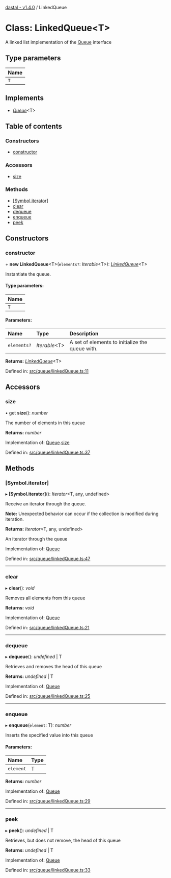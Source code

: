 [dastal - v1.4.0](../README.md) / LinkedQueue

# Class: LinkedQueue<T\>

A linked list implementation of the [Queue](../interfaces/queue.md) interface

## Type parameters

| Name |
| :------ |
| `T` |

## Implements

* [*Queue*](../interfaces/queue.md)<T\>

## Table of contents

### Constructors

- [constructor](linkedqueue.md#constructor)

### Accessors

- [size](linkedqueue.md#size)

### Methods

- [[Symbol.iterator]](linkedqueue.md#[symbol.iterator])
- [clear](linkedqueue.md#clear)
- [dequeue](linkedqueue.md#dequeue)
- [enqueue](linkedqueue.md#enqueue)
- [peek](linkedqueue.md#peek)

## Constructors

### constructor

\+ **new LinkedQueue**<T\>(`elements?`: *Iterable*<T\>): [*LinkedQueue*](linkedqueue.md)<T\>

Instantiate the queue.

#### Type parameters:

| Name |
| :------ |
| `T` |

#### Parameters:

| Name | Type | Description |
| :------ | :------ | :------ |
| `elements?` | *Iterable*<T\> | A set of elements to initialize the queue with. |

**Returns:** [*LinkedQueue*](linkedqueue.md)<T\>

Defined in: [src/queue/linkedQueue.ts:11](https://github.com/havelessbemore/dastal/blob/ae4a0f6/src/queue/linkedQueue.ts#L11)

## Accessors

### size

• get **size**(): *number*

The number of elements in this queue

**Returns:** *number*

Implementation of: [Queue](../interfaces/queue.md).[size](../interfaces/queue.md#size)

Defined in: [src/queue/linkedQueue.ts:37](https://github.com/havelessbemore/dastal/blob/ae4a0f6/src/queue/linkedQueue.ts#L37)

## Methods

### [Symbol.iterator]

▸ **[Symbol.iterator]**(): *Iterator*<T, any, undefined\>

Receive an iterator through the queue.

**Note:** Unexpected behavior can occur if the collection is modified during iteration.

**Returns:** *Iterator*<T, any, undefined\>

An iterator through the queue

Implementation of: [Queue](../interfaces/queue.md)

Defined in: [src/queue/linkedQueue.ts:47](https://github.com/havelessbemore/dastal/blob/ae4a0f6/src/queue/linkedQueue.ts#L47)

___

### clear

▸ **clear**(): *void*

Removes all elements from this queue

**Returns:** *void*

Implementation of: [Queue](../interfaces/queue.md)

Defined in: [src/queue/linkedQueue.ts:21](https://github.com/havelessbemore/dastal/blob/ae4a0f6/src/queue/linkedQueue.ts#L21)

___

### dequeue

▸ **dequeue**(): *undefined* \| T

Retrieves and removes the head of this queue

**Returns:** *undefined* \| T

Implementation of: [Queue](../interfaces/queue.md)

Defined in: [src/queue/linkedQueue.ts:25](https://github.com/havelessbemore/dastal/blob/ae4a0f6/src/queue/linkedQueue.ts#L25)

___

### enqueue

▸ **enqueue**(`element`: T): *number*

Inserts the specified value into this queue

#### Parameters:

| Name | Type |
| :------ | :------ |
| `element` | T |

**Returns:** *number*

Implementation of: [Queue](../interfaces/queue.md)

Defined in: [src/queue/linkedQueue.ts:29](https://github.com/havelessbemore/dastal/blob/ae4a0f6/src/queue/linkedQueue.ts#L29)

___

### peek

▸ **peek**(): *undefined* \| T

Retrieves, but does not remove, the head of this queue

**Returns:** *undefined* \| T

Implementation of: [Queue](../interfaces/queue.md)

Defined in: [src/queue/linkedQueue.ts:33](https://github.com/havelessbemore/dastal/blob/ae4a0f6/src/queue/linkedQueue.ts#L33)
